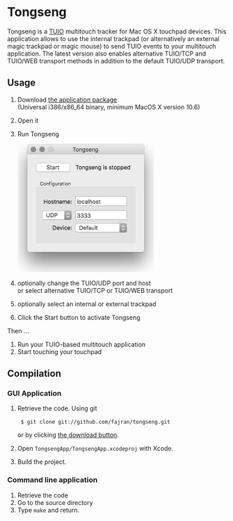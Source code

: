 Tongseng
========

Tongseng is a [TUIO](http://tuio.org) multitouch tracker for Mac OS X touchpad devices. This  application allows to use the 
internal trackpad (or alternatively an external magic trackpad or magic  mouse) to send TUIO  events to your multitouch 
application. The latest version also enables alternative TUIO/TCP and TUIO/WEB transport methods in addition to the default 
TUIO/UDP transport.

Usage
-----

1. Download [the application package](https://github.com/fajran/tongseng/releases/download/0.5/Tonseng-0.5.zip)  
   (Universal i386/x86_64 binary, minimum MacOS X version 10.6)
2. Open it
3. Run Tongseng
    
    ![Tongseng](tongseng.png)
    
4. optionally change the TUIO/UDP port and host  
   or select alternative TUIO/TCP or TUIO/WEB transport
5. optionally select an internal or external trackpad
6. Click the Start button to activate Tongseng

Then ...

1. Run your TUIO-based multitouch application
2. Start touching your touchpad

Compilation
-----------

### GUI Application

1. Retrieve the code. Using git

        $ git clone git://github.com/fajran/tongseng.git
    
    or by clicking [the download
	button](http://github.com/fajran/tongseng/tarball/master).

2. Open `TongsengApp/TongsengApp.xcodeproj` with Xcode.
3. Build the project.

### Command line application

1. Retrieve the code
2. Go to the source directory
3. Type `make` and return.


